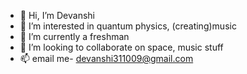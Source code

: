 - 👋 Hi, I’m Devanshi
- 👀 I’m interested in quantum physics, (creating)music 
- 🌱 I’m currently a freshman
- 💞️ I’m looking to collaborate on space, music stuff
- 📫 email me- devanshi311009@gmail.com

<!---
devanshi3109/devanshi3109 is a ✨ special ✨ repository because its `README.md` (this file) appears on your GitHub profile.
You can click the Preview link to take a look at your changes.
--->
